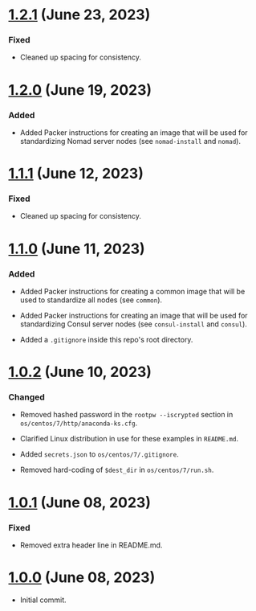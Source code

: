 # [1.2.1] (June 23, 2023)

### Fixed

-  Cleaned up spacing for consistency.

# [1.2.0] (June 19, 2023)

### Added

- Added Packer instructions for creating an image that will be used for 
  standardizing Nomad server nodes (see `nomad-install` and `nomad`).

# [1.1.1] (June 12, 2023)

### Fixed

-  Cleaned up spacing for consistency.

# [1.1.0] (June 11, 2023)

### Added

- Added Packer instructions for creating a common image that will be
  used to standardize all nodes (see `common`).

- Added Packer instructions for creating an image that will be used for 
  standardizing Consul server nodes (see `consul-install` and `consul`).

- Added a `.gitignore` inside this repo's root directory.

# [1.0.2] (June 10, 2023)

### Changed

- Removed hashed password in the `rootpw --iscrypted` section in 
  `os/centos/7/http/anaconda-ks.cfg`.

- Clarified Linux distribution in use for these examples in `README.md`.

- Added `secrets.json` to `os/centos/7/.gitignore`.

- Removed hard-coding of `$dest_dir` in `os/centos/7/run.sh`.

# [1.0.1] (June 08, 2023)

### Fixed

- Removed extra header line in README.md.

# [1.0.0] (June 08, 2023)

- Initial commit.

[1.2.1]: https://github.com/aco950/packer/releases/tag/v1.2.1
[1.2.0]: https://github.com/aco950/packer/releases/tag/v1.2.0
[1.1.1]: https://github.com/aco950/packer/releases/tag/v1.1.1
[1.1.0]: https://github.com/aco950/packer/releases/tag/v1.1.0
[1.0.2]: https://github.com/aco950/packer/releases/tag/v1.0.2
[1.0.1]: https://github.com/aco950/packer/releases/tag/v1.0.1
[1.0.0]: https://github.com/aco950/packer/releases/tag/v1.0.0

